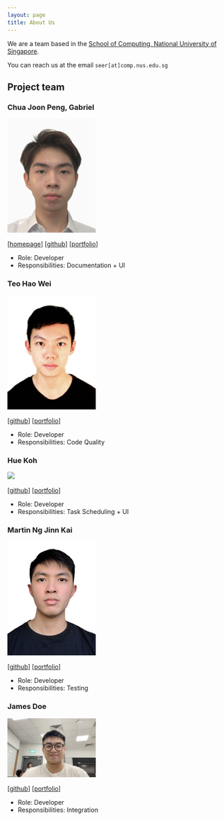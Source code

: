 ```yaml
---
layout: page
title: About Us
---
```


We are a team based in the [School of Computing, National University of Singapore](http://www.comp.nus.edu.sg).

You can reach us at the email `seer[at]comp.nus.edu.sg`

## Project team

### Chua Joon Peng, Gabriel

<img src="images/1rbg.png" width="200px">

[[homepage](https://www.linkedin.com/in/gabriel-chua-087543229/)]
[[github](https://github.com/1rbg)]
[[portfolio](team/gabrielchua.md)]

* Role: Developer
* Responsibilities: Documentation + UI

### Teo Hao Wei

<img src="images/h4ow3i.png" width="200px">

[[github](http://github.com/h4ow3i)]
[[portfolio](team/teohaowei.md)]

* Role: Developer
* Responsibilities: Code Quality

### Hue Koh

<img src="images/huekoh.png" width="200px">

[[github](http://github.com/huekoh)] 
[[portfolio](team/huekoh.md)]

* Role: Developer
* Responsibilities: Task Scheduling + UI

### Martin Ng Jinn Kai

<img src="images/martinng01.png" width="200px">

[[github](http://github.com/martinng01)]
[[portfolio](team/martinng.md)]

* Role: Developer
* Responsibilities: Testing

### James Doe

<img src="images/jxunze.png" width="200px">

[[github](http://github.com/jxunze)]
[[portfolio](team/jinxunze.md)]

* Role: Developer
* Responsibilities: Integration
